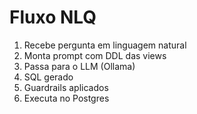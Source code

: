 # Fluxo NLQ

1. Recebe pergunta em linguagem natural
2. Monta prompt com DDL das views
3. Passa para o LLM (Ollama)
4. SQL gerado
5. Guardrails aplicados
6. Executa no Postgres
